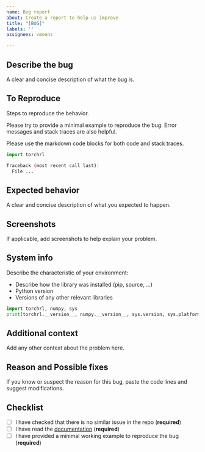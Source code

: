 ```yaml
---
name: Bug report
about: Create a report to help us improve
title: "[BUG]"
labels: ''
assignees: vmoens

---
```


## Describe the bug

A clear and concise description of what the bug is.

## To Reproduce

Steps to reproduce the behavior.

Please try to provide a minimal example to reproduce the bug. Error messages and stack traces are also helpful.

Please use the markdown code blocks for both code and stack traces.

```python
import torchrl
```

```bash
Traceback (most recent call last):
  File ... 
```

## Expected behavior

A clear and concise description of what you expected to happen.

## Screenshots

If applicable, add screenshots to help explain your problem.

## System info

Describe the characteristic of your environment:
 * Describe how the library was installed (pip, source, ...)
 * Python version
 * Versions of any other relevant libraries

```python
import torchrl, numpy, sys
print(torchrl.__version__, numpy.__version__, sys.version, sys.platform)
```

## Additional context

Add any other context about the problem here.

## Reason and Possible fixes

If you know or suspect the reason for this bug, paste the code lines and suggest modifications.

## Checklist

- [ ] I have checked that there is no similar issue in the repo (**required**)
- [ ] I have read the [documentation](https://torchrl.readthedocs.io/) (**required**)
- [ ] I have provided a minimal working example to reproduce the bug (**required**)
